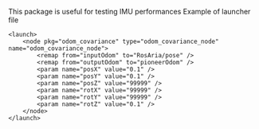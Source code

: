  This package is useful for testing IMU performances
Example of launcher file

	<launch>
		<node pkg="odom_covariance" type="odom_covariance_node" name="odom_covariance_node">
			<remap from="inputOdom" to="RosAria/pose" />
			<remap from="outputOdom" to="pioneerOdom" />
			<param name="posX" value="0.1" />
			<param name="posY" value="0.1" />
			<param name="posZ" value="99999" />
			<param name="rotX" value="99999" />
			<param name="rotY" value="99999" />
			<param name="rotZ" value="0.1" />
		</node>
	</launch>	
